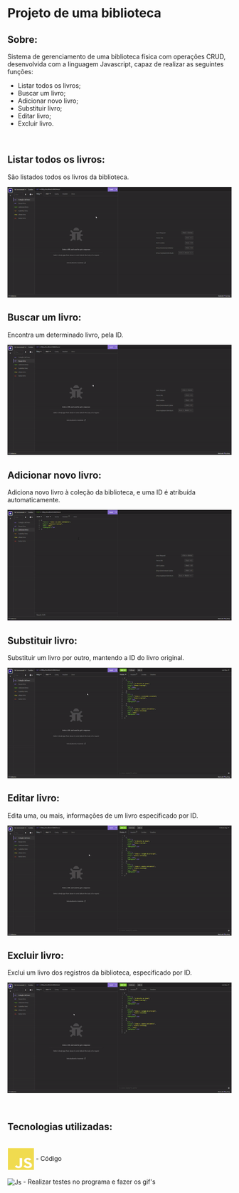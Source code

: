 # Projeto de uma biblioteca

## Sobre:

Sistema de gerenciamento de uma biblioteca física com operações CRUD, desenvolvida com a linguagem Javascript, capaz de realizar as seguintes funções:

- Listar todos os livros;
- Buscar um livro;
- Adicionar novo livro;
- Substituir livro;
- Editar livro;
- Excluir livro.

</br>

## Listar todos os livros:

São listados todos os livros da biblioteca.

![](./imagens/listar-Livros.gif)


## Buscar um livro:

Encontra um determinado livro, pela ID.

![](./imagens/buscar-livros.gif)


## Adicionar novo livro:

Adiciona novo livro à coleção da biblioteca, e uma ID é atribuída automaticamente.

![](./imagens/adicionar-livro.gif)


## Substituir livro:

Substituir um livro por outro, mantendo a ID do livro original.

![](./imagens/substitui-livro.gif)


## Editar livro:

Edita uma, ou mais, informações de um livro especificado por ID.

![](./imagens/altera-livro.gif)


## Excluir livro:

Exclui um livro dos registros da biblioteca, especificado por ID.

![](./imagens/exclui-livro.gif)



</br>

## Tecnologias utilizadas:

<div style="display: inline_block"></br>
  <img align="center" alt="Js" height="50" width="60" src="https://raw.githubusercontent.com/devicons/devicon/master/icons/javascript/javascript-plain.svg"> - Código

<div style="display: inline_block"></br>
  <img align="center" alt="Js" height="55" width="55" src="https://seeklogo.com/images/I/insomnia-logo-A35E09EB19-seeklogo.com.png"> - Realizar testes no programa e fazer os gif's